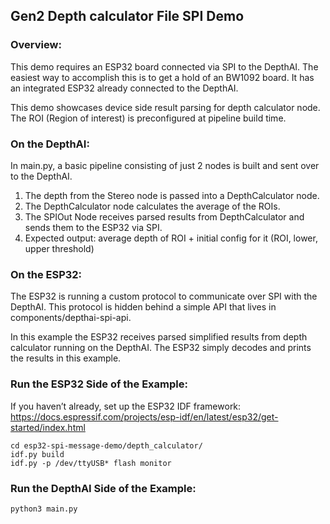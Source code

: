 ## Gen2 Depth calculator File SPI Demo

### Overview:
This demo requires an ESP32 board connected via SPI to the DepthAI. The easiest way to accomplish this is to get a hold of an BW1092 board. It has an integrated ESP32 already connected to the DepthAI.

This demo showcases device side result parsing for depth calculator node. The ROI (Region of interest) is preconfigured at pipeline build time. 

### On the DepthAI:
In main.py, a basic pipeline consisting of just 2 nodes is built and sent over to the DepthAI. 
1. The depth from the Stereo node is passed into a DepthCalculator node.
2. The DepthCalculator node calculates the average of the ROIs.
3. The SPIOut Node receives parsed results from DepthCalculator and sends them to the ESP32 via SPI.
4. Expected output: average depth of ROI + initial config for it (ROI, lower, upper threshold)

### On the ESP32:
The ESP32 is running a custom protocol to communicate over SPI with the DepthAI. This protocol is hidden behind a simple API that lives in components/depthai-spi-api. 

In this example the ESP32 receives parsed simplified results from depth calculator running on the DepthAI. The ESP32 simply decodes and prints the results in this example.

### Run the ESP32 Side of the Example:
If you haven’t already, set up the ESP32 IDF framework:
https://docs.espressif.com/projects/esp-idf/en/latest/esp32/get-started/index.html

```
cd esp32-spi-message-demo/depth_calculator/
idf.py build
idf.py -p /dev/ttyUSB* flash monitor
```

### Run the DepthAI Side of the Example:
`python3 main.py`
